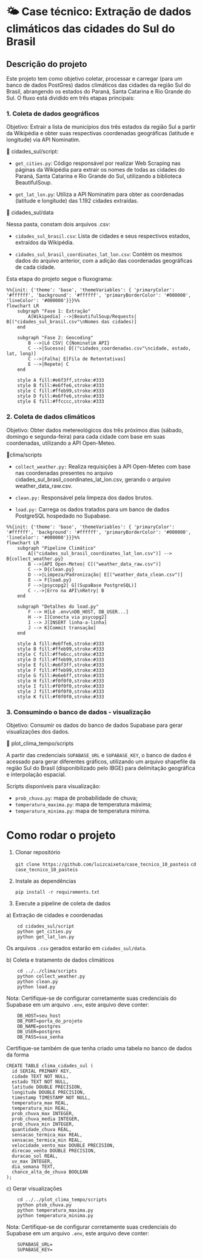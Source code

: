 # 🌤️ Case técnico: Extração de dados climáticos das cidades do Sul do Brasil

## Descrição do projeto

Este projeto tem como objetivo coletar, processar e carregar (para um banco de dados PostGres) dados climáticos das cidades da região Sul do Brasil, abrangendo os estados do Paraná, Santa Catarina e Rio Grande do Sul. O fluxo está dividido em três etapas principais:

### 1. Coleta de dados geográficos

Objetivo: Extrair a lista de municípios dos três estados da região Sul a partir da Wikipédia e obter suas respectivas coordenadas geográficas (latitude e longitude) via API Nominatim.

📁 cidades_sul/script:

- `get_cities.py`: Código responsável por realizar Web Scraping nas páginas da Wikipédia para extrair os nomes de todas as cidades do Paraná, Santa Catarina e Rio Grande do Sul, utilizando a biblioteca BeautifulSoup.

- `get_lat_lon.py`: Utiliza a API Nominatim para obter as coordenadas (latitude e longitude) das 1.192 cidades extraídas.

📁 cidades_sul/data

Nessa pasta, constam dois arquivos .csv: 

- `cidades_sul_brasil.csv`: Lista de cidades e seus respectivos estados, extraídos da Wikipédia.

- `cidades_sul_brasil_coordinates_lat_lon.csv`: Contém os mesmos dados do arquivo anterior, com a adição das coordenadas geográficas de cada cidade.

Esta etapa do projeto segue o fluxograma:

```mermaid
%%{init: {'theme': 'base', 'themeVariables': { 'primaryColor': '#ffffff', 'background': '#ffffff', 'primaryBorderColor': '#000000', 'lineColor': '#000000'}}}%%
flowchart LR
    subgraph "Fase 1: Extração"
        A[Wikipedia] -->|BeautifulSoup/Requests| B[("cidades_sul_brasil.csv"\nNomes das cidades)]
    end

    subgraph "Fase 2: Geocoding"
        B -->|Lê CSV| C{Nominatim API}
        C -->|Sucesso| D[("cidades_coordenadas.csv"\ncidade, estado, lat, long)]
        C -->|Falha| E[Fila de Retentativas]
        E -->|Repete| C
    end

    style A fill:#e6f3ff,stroke:#333
    style B fill:#e6ffe6,stroke:#333
    style C fill:#ffeb99,stroke:#333
    style D fill:#e6ffe6,stroke:#333
    style E fill:#ffcccc,stroke:#333
```


### 2. Coleta de dados climáticos

Objetivo: Obter dados metereológicos dos três próximos dias (sábado, domingo e segunda-feira) para cada cidade com base em suas coordenadas, utilizando a API Open-Meteo.

📁clima/scripts

- `collect_weather.py:` Realiza requisições à API Open-Meteo com base nas coordenadas presentes no arquivo cidades_sul_brasil_coordinates_lat_lon.csv, gerando o arquivo weather_data_raw.csv.

- `clean.py:` Responsável pela limpeza dos dados brutos.

- `load.py:` Carrega os dados tratados para um banco de dados PostgreSQL hospedado no Supabase.

```mermaid
%%{init: {'theme': 'base', 'themeVariables': { 'primaryColor': '#ffffff', 'background': '#ffffff', 'primaryBorderColor': '#000000', 'lineColor': '#000000'}}}%%
flowchart LR
    subgraph "Pipeline Climático"
        A[("cidades_sul_brasil_coordinates_lat_lon.csv")] --> B{collect_weather.py}
        B -->|API Open-Meteo| C[("weather_data_raw.csv")]
        C --> D{clean.py}
        D -->|Limpeza/Padronização| E[("weather_data_clean.csv")]
        E --> F{load.py}
        F -->|psycopg2| G[(SupaBase PostgreSQL)]
        C -.->|Erro na API\nRetry| B
    end

    subgraph "Detalhes do load.py"
        F --> H[Lê .env\nDB_HOST, DB_USER...]
        H --> I[Conecta via psycopg2]
        I --> J[INSERT linha-a-linha]
        J --> K[Commit transação]
    end

    style A fill:#e6ffe6,stroke:#333
    style B fill:#ffeb99,stroke:#333
    style C fill:#ffe6cc,stroke:#333
    style D fill:#ffeb99,stroke:#333
    style E fill:#e6f3ff,stroke:#333
    style F fill:#ffeb99,stroke:#333
    style G fill:#e6e6ff,stroke:#333
    style H fill:#f0f0f0,stroke:#333
    style I fill:#f0f0f0,stroke:#333
    style J fill:#f0f0f0,stroke:#333
    style K fill:#f0f0f0,stroke:#333

```

### 3. Consumindo o banco de dados - visualização

Objetivo: Consumir os dados do banco de dados Supabase para gerar visualizações dos dados.

📁 plot_clima_tempo/scripts

A partir das credenciais `SUPABASE_URL` e `SUPABASE_KEY`, o banco de dados é acessado para gerar diferentes gráficos, utilizando um arquivo shapefile da região Sul do Brasil (disponibilizado pelo IBGE) para delimitação geográfica e interpolação espacial.

Scripts disponíveis para visualização:

- `prob_chuva.py`: mapa de probabilidade de chuva;
- `temperatura_maxima.py`: mapa de temperatura máxima;
- `temperatura_minima.py`: mapa de temperatura mínima.

# Como rodar o projeto

1. Clonar  repositório

     `git clone https://github.com/luizcaixeta/case_tecnico_10_pasteis`
     `cd case_tecnico_10_pasteis`

2. Instale as dependências

   `pip install -r requirements.txt`

3. Execute a pipeline de coleta de dados

a) Extração de cidades e coordenadas 

```
    cd cidades_sul/script
    python get_cities.py
    python get_lat_lon.py
```

Os arquivos `.csv` gerados estarão em `cidades_sul/data`.

b) Coleta e tratamento de dados climáticos

```
    cd ../../clima/scripts
    python collect_weather.py
    python clean.py
    python load.py
```
Nota: Certifique-se de configurar corretamente suas credenciais do Supabase em um arquivo `.env`, este arquivo deve conter:

```
    DB_HOST=seu_host
    DB_PORT=porta_do_projeto
    DB_NAME=postgres
    DB_USER=postgres
    DB_PASS=sua_senha
```
Certifique-se também de que tenha criado uma tabela no banco de dados da forma

```
CREATE TABLE clima_cidades_sul (
  id SERIAL PRIMARY KEY,
  cidade TEXT NOT NULL,
  estado TEXT NOT NULL,
  latitude DOUBLE PRECISION,
  longitude DOUBLE PRECISION,
  timestamp TIMESTAMP NOT NULL,
  temperatura_max REAL,
  temperatura_min REAL,
  prob_chuva_max INTEGER,
  prob_chuva_media INTEGER,
  prob_chuva_min INTEGER,
  quantidade_chuva REAL,
  sensacao_termica_max REAL,
  sensacao_termica_min REAL,
  velocidade_vento_max DOUBLE PRECISION,
  direcao_vento DOUBLE PRECISION,
  duracao_sol REAL,
  uv_max INTEGER,
  dia_semana TEXT,
  chance_alta_de_chuva BOOLEAN
);
```

c) Gerar visualizações

```
    cd ../../plot_clima_tempo/scripts
    python ptob_chuva.py
    python temperatura_maxima.py
    python temperatura_minima.py
```

Nota: Certifique-se de configurar corretamente suas credenciais do Supabase em um arquivo `.env`, este arquivo deve conter:

```
    SUPABASE_URL= 
    SUPABASE_KEY=
```
    

